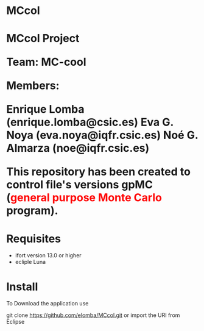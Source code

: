 # MCcol

<p><h1> MCcol Project</h><p>

<p><b> Team: MC-cool </b></p>
<p> Members: </p>
        Enrique Lomba (enrique.lomba@csic.es)
        Eva G. Noya (eva.noya@iqfr.csic.es)
        Noé G. Almarza (noe@iqfr.csic.es)
        
This repository has been created to control file's versions gpMC (<font color="red">general purpose Monte Carlo</font> program).

Requisites
==========

- ifort version 13.0 or higher
- ecliple Luna

Install
=======

<p> To Download the application use </p>

git clone https://github.com/elomba/MCcol.git or import the URI from Eclipse
